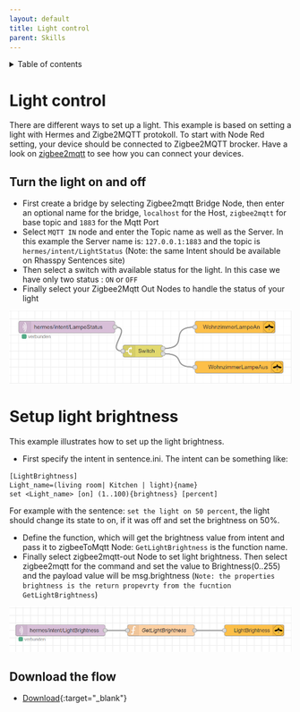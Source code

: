 ```yaml
---
layout: default
title: Light control
parent: Skills
---
```

<details close markdown="block">
  <summary>
    Table of contents
  </summary>
  {: .text-delta }
1. TOC
{:toc}
</details>

# Light control
There are different ways to set up a light. This example is based on setting a light with Hermes and Zigbe2MQTT protokoll.
To start with Node Red setting, your device should be connected to Zigbee2MQTT brocker. Have a look on 
[zigbee2mqtt](/pages/knowledge/zigbee/zigbee2mqtt) to see how you can connect your devices.
 
## Turn the light on and off
 
- First create a bridge by selecting Zigbee2mqtt Bridge Node, then enter an optional name for the bridge, ``localhost`` for the Host, ``zigbee2mqtt`` for base topic and ``1883`` for the Mqtt Port
- Select ``MQTT IN`` node and enter the Topic name as well as the Server. In this example the Server name is: ``127.0.0.1:1883`` and the topic is ``hermes/intent/LightStatus`` (Note: the same Intent should be available on Rhasspy Sentences site)
- Then select a switch with available status for the light. In this case we have only two status : ``ON`` or ``OFF``
- Finally select your Zigbee2Mqtt Out Nodes to handle the status of your light
 
![setup light with Node_Red](../../assets/Setup_light_NodeRed.png)
 
 
# Setup light brightness
 
This example illustrates how to set up the light brightness.
 
- First specify the intent in sentence.ini. The intent can be something like:
 
```
[LightBrightness]
Light_name=(living room| Kitchen | light){name}
set <Light_name> [on] (1..100){brightness} [percent]
```
For example with the sentence: ``set the light on 50 percent``, the light should change its state to on, if it was off and set the brightness on 50%.
- Define the function, which will get the brightness value from intent and pass it to zigbeeToMqtt Node: `GetLightBrightness` is the function name.
- Finally select  zigbee2mqtt-out Node to set light brightness. Then select zigbee2mqtt for the command and set the value to Brightness(0..255) and the payload value will be msg.brightness (`Note: the properties brightness is the return propevrty from the fucntion GetLightBrightness`)
 
![setup light brithness with Node_Red](../../assets/light_brightness.png)
 
## Download the flow
- [Download](https://github.com/th-koeln-intia/ip-sprachassistent-team4/blob/master/flows/light_control.json){:target="_blank"}
 
 
 
 

